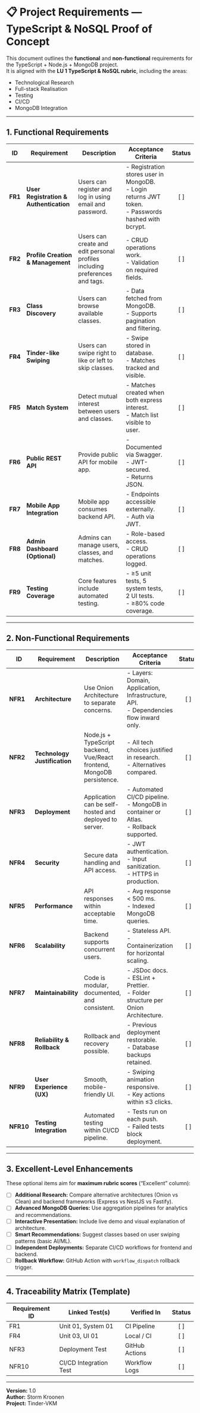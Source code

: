 # 📋 Project Requirements — TypeScript & NoSQL Proof of Concept

This document outlines the **functional** and **non-functional** requirements for the TypeScript + Node.js + MongoDB project.  
It is aligned with the **LU 1 TypeScript & NoSQL rubric**, including the areas:  
- Technological Research  
- Full-stack Realisation  
- Testing  
- CI/CD  
- MongoDB Integration  

---

## 1. Functional Requirements

| ID | Requirement | Description | Acceptance Criteria | Status |
|----|--------------|--------------|---------------------|:------:|
| **FR1** | **User Registration & Authentication** | Users can register and log in using email and password. | - Registration stores user in MongoDB.<br>- Login returns JWT token.<br>- Passwords hashed with bcrypt. | [ ] |
| **FR2** | **Profile Creation & Management** | Users can create and edit personal profiles including preferences and tags. | - CRUD operations work.<br>- Validation on required fields. | [ ] |
| **FR3** | **Class Discovery** | Users can browse available classes. | - Data fetched from MongoDB.<br>- Supports pagination and filtering. | [ ] |
| **FR4** | **Tinder-like Swiping** | Users can swipe right to like or left to skip classes. | - Swipe stored in database.<br>- Matches tracked and visible. | [ ] |
| **FR5** | **Match System** | Detect mutual interest between users and classes. | - Matches created when both express interest.<br>- Match list visible to user. | [ ] |
| **FR6** | **Public REST API** | Provide public API for mobile app. | - Documented via Swagger.<br>- JWT-secured.<br>- Returns JSON. | [ ] |
| **FR7** | **Mobile App Integration** | Mobile app consumes backend API. | - Endpoints accessible externally.<br>- Auth via JWT. | [ ] |
| **FR8** | **Admin Dashboard (Optional)** | Admins can manage users, classes, and matches. | - Role-based access.<br>- CRUD operations logged. | [ ] |
| **FR9** | **Testing Coverage** | Core features include automated testing. | - ≥5 unit tests, 5 system tests, 2 UI tests.<br>- ≥80% code coverage. | [ ] |

---

## 2. Non-Functional Requirements

| ID | Requirement | Description | Acceptance Criteria | Status |
|----|--------------|--------------|---------------------|:------:|
| **NFR1** | **Architecture** | Use Onion Architecture to separate concerns. | - Layers: Domain, Application, Infrastructure, API.<br>- Dependencies flow inward only. | [ ] |
| **NFR2** | **Technology Justification** | Node.js + TypeScript backend, Vue/React frontend, MongoDB persistence. | - All tech choices justified in research.<br>- Alternatives compared. | [ ] |
| **NFR3** | **Deployment** | Application can be self-hosted and deployed to server. | - Automated CI/CD pipeline.<br>- MongoDB in container or Atlas.<br>- Rollback supported. | [ ] |
| **NFR4** | **Security** | Secure data handling and API access. | - JWT authentication.<br>- Input sanitization.<br>- HTTPS in production. | [ ] |
| **NFR5** | **Performance** | API responses within acceptable time. | - Avg response < 500 ms.<br>- Indexed MongoDB queries. | [ ] |
| **NFR6** | **Scalability** | Backend supports concurrent users. | - Stateless API.<br>- Containerization for horizontal scaling. | [ ] |
| **NFR7** | **Maintainability** | Code is modular, documented, and consistent. | - JSDoc docs.<br>- ESLint + Prettier.<br>- Folder structure per Onion Architecture. | [ ] |
| **NFR8** | **Reliability & Rollback** | Rollback and recovery possible. | - Previous deployment restorable.<br>- Database backups retained. | [ ] |
| **NFR9** | **User Experience (UX)** | Smooth, mobile-friendly UI. | - Swiping animation responsive.<br>- Key actions within ≤3 clicks. | [ ] |
| **NFR10** | **Testing Integration** | Automated testing within CI/CD pipeline. | - Tests run on each push.<br>- Failed tests block deployment. | [ ] |

---

## 3. Excellent-Level Enhancements

These optional items aim for **maximum rubric scores** (“Excellent” column):

- [ ] **Additional Research:** Compare alternative architectures (Onion vs Clean) and backend frameworks (Express vs NestJS vs Fastify).  
- [ ] **Advanced MongoDB Queries:** Use aggregation pipelines for analytics and recommendations.  
- [ ] **Interactive Presentation:** Include live demo and visual explanation of architecture.  
- [ ] **Smart Recommendations:** Suggest classes based on user swiping patterns (basic AI/ML).  
- [ ] **Independent Deployments:** Separate CI/CD workflows for frontend and backend.  
- [ ] **Rollback Workflow:** GitHub Action with `workflow_dispatch` rollback trigger.  

---

## 4. Traceability Matrix (Template)

| Requirement ID | Linked Test(s) | Verified In | Status |
|----------------|----------------|--------------|:------:|
| FR1 | Unit 01, System 01 | CI Pipeline | [ ] |
| FR4 | Unit 03, UI 01 | Local / CI | [ ] |
| NFR3 | Deployment Test | GitHub Actions | [ ] |
| NFR10 | CI/CD Integration Test | Workflow Logs | [ ] |

---

**Version:** 1.0  
**Author:** Storm Kroonen  
**Project:** Tinder-VKM

